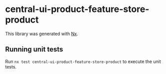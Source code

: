 # central-ui-product-feature-store-product

This library was generated with [Nx](https://nx.dev).

## Running unit tests

Run `nx test central-ui-product-feature-store-product` to execute the unit tests.

